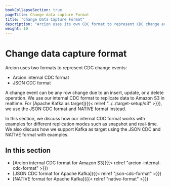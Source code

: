 ```yaml
---
bookCollapseSection: true
pageTitle: Change data capture Format
title: "Change Data Capture Format"
description: "Arcion uses its own CDC format to represent CDC change events. This format is supported for Amazon S3, along with the JSON CDC format for Kafka as target."
weight: 10
---
```


# Change data capture format

Arcion uses two formats to represent CDC change events: 

- Arcion internal CDC format
- JSON CDC format

A change event can be any row change due to an insert, update, or a delete operation. We use our internal CDC format to replicate data to Amazon S3 in realtime. For [Apache Kafka as target]({{< relref "../../target-setup/s3" >}}), we use the JSON CDC format and NATIVE format instead.

In this section, we discuss how our internal CDC format works with examples for different replication modes such as snapshot and real-time. We also discuss how we support Kafka as target using the JSON CDC and NATIVE format with examples.

## In this section

- [Arcion internal CDC format for Amazon S3]({{< relref "arcion-internal-cdc-format" >}})
- [JSON CDC format for Apache Kafka]({{< relref "json-cdc-format" >}})
- [NATIVE format for Apache Kafka]({{< relref "native-format" >}})